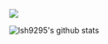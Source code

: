 

<img src="https://img.shields.io/badge/Android-3DDC84?style=flat-square&logo=Android&logoColor=white"/>

![lsh9295's github stats](https://github-readme-stats.vercel.app/api?username=lsh9295&show_icons=true)
